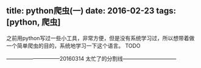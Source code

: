 title: python爬虫(一)
date: 2016-02-23
tags: [python, 爬虫]
---

之前用python写过一些小工具，非常方便，但是没有系统学习过，所以想带着做一个简单爬虫的目的，系统地学习一下这个语言。
TODO


——————————20160314 太忙了的分割线——————————

